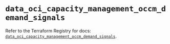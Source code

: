 # `data_oci_capacity_management_occm_demand_signals`

Refer to the Terraform Registry for docs: [`data_oci_capacity_management_occm_demand_signals`](https://registry.terraform.io/providers/hashicorp/oci/7.19.0/docs/data-sources/capacity_management_occm_demand_signals).
